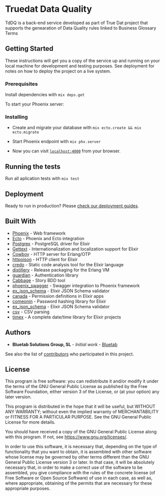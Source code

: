 # Truedat Data Quality

TdDQ is a back-end service developed as part of True Dat project that supports the genearation of Data Quality rules linked to Business Glossary Terms

## Getting Started

These instructions will get you a copy of the service up and running on your local machine for development and testing purposes. See deployment for notes on how to deploy the project on a live system.

### Prerequisites

Install dependencies with `mix deps.get`

To start your Phoenix server:

### Installing

  * Create and migrate your database with `mix ecto.create && mix ecto.migrate`
  * Start Phoenix endpoint with `mix phx.server`

  * Now you can visit [`localhost:4000`](http://localhost:4000) from your browser.

## Running the tests

Run all aplication tests with `mix test`


## Deployment

Ready to run in production? Please [check our deployment guides](http://www.phoenixframework.org/docs/deployment).

## Built With

* [Phoenix](http://www.phoenixframework.org/) - Web framework
* [Ecto](http://www.phoenixframework.org/) - Phoenix and Ecto integration
* [Postgrex](http://hexdocs.pm/postgrex/) - PostgreSQL driver for Elixir
* [Gettext](https://hexdocs.pm/gettext) - Internationalization and localization support for Elixir
* [Cowboy](https://ninenines.eu) - HTTP server for Erlang/OTP
* [httpoison](https://hex.pm/packages/httpoison) - HTTP client for Elixir
* [credo](http://credo-ci.org/) - Static code analysis tool for the Elixir language
* [distillery](https://github.com/bitwalker/distillery) - Release packaging for the Erlang VM
* [guardian](https://github.com/ueberauth/guardian) - Authentication library
* [Cabbage](https://github.com/cabbage-ex/cabbage) - Story BDD tool
* [phoenix_swagger](https://github.com/xerions/phoenix_swagger) - Swagger integration to Phoenix framework
* [ex_json_schema](https://github.com/jonasschmidt/ex_json_schema) - Elixir JSON Schema validator
* [canada](https://github.com/jarednorman/canada) - Permission definitions in Elixir apps
* [comeonin](https://hex.pm/packages/comeonin) - Password hashing library for Elixir
* [ex_json_schema](https://github.com/jonasschmidt/ex_json_schema) - Elixir JSON Schema validator
* [csv](https://github.com/beatrichartz/csv) - CSV parsing
* [timex](https://hexdocs.pm/timex) - A complete date/time library for Elixir projects


## Authors

* **Bluetab Solutions Group, SL** - *Initial work* - [Bluetab](http://www.bluetab.net)

See also the list of [contributors](https://github.com/bluetab/td-bg) who participated in this project.

## License

This program is free software: you can redistribute it and/or modify it under the terms of the GNU General Public License as published by the Free Software Foundation, either version 3 of the License, or (at your option) any later version.

This program is distributed in the hope that it will be useful, but WITHOUT ANY WARRANTY; without even the implied warranty of MERCHANTABILITY or FITNESS FOR A PARTICULAR PURPOSE. See the GNU General Public License for more details.

You should have received a copy of the GNU General Public License along with this program. If not, see https://www.gnu.org/licenses/.

In order to use this software, it is necessary that, depending on the type of functionality that you want to obtain, it is assembled with other software whose license may be governed by other terms different than the GNU General Public License version 3 or later. In that case, it will be absolutely necessary that, in order to make a correct use of the software to be assembled, you give compliance with the rules of the concrete license (of Free Software or Open Source Software) of use in each case, as well as, where appropriate, obtaining of the permits that are necessary for these appropriate purposes.
